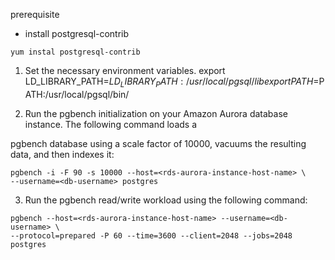 

prerequisite 
* install postgresql-contrib 
```
yum instal postgresql-contrib 
```

1. Set the necessary environment variables. 
export LD_LIBRARY_PATH=$LD_LIBRARY_PATH:/usr/local/pgsql/lib
export PATH=$PATH:/usr/local/pgsql/bin/
 
2. Run the pgbench initialization on your Amazon Aurora database instance. The following command loads a 

pgbench database using a scale factor of 10000, vacuums the resulting data, and then indexes it: 

```
pgbench -i -F 90 -s 10000 --host=<rds-aurora-instance-host-name> \
--username=<db-username> postgres
```


3. Run the pgbench read/write workload using the following command: 

```
pgbench --host=<rds-aurora-instance-host-name> --username=<db-username> \
--protocol=prepared -P 60 --time=3600 --client=2048 --jobs=2048 postgres
```



